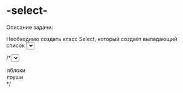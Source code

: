 # -select-

Описание задачи: 


Необходимо создать класс Select, который создаёт выпадающий список <select>. 
Класс должен иметь метод render(), для возврата следующей верстки: 

/*<select name="fruit" id="fruit">
  <option value="234">яблоки</option>
  <option value="456">груши</option>
</select>*/
